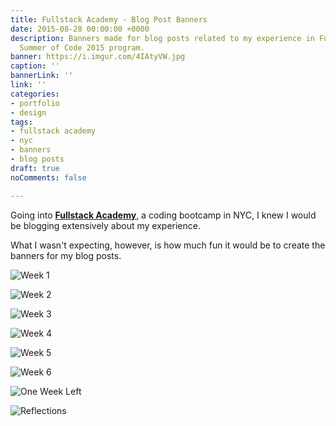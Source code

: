 ```yaml
---
title: Fullstack Academy - Blog Post Banners
date: 2015-08-28 00:00:00 +0000
description: Banners made for blog posts related to my experience in Fullstack Academy's
  Summer of Code 2015 program.
banner: https://i.imgur.com/4IAtyVW.jpg
caption: ''
bannerLink: ''
link: ''
categories:
- portfolio
- design
tags:
- fullstack academy
- nyc
- banners
- blog posts
draft: true
noComments: false

---
```

Going into [**Fullstack Academy**](//fullstackacademy.com/), a coding bootcamp in NYC, I knew I would be blogging extensively about my experience.

What I wasn't expecting, however, is how much fun it would be to create the banners for my blog posts.

![Week 1](https://i.imgur.com/YDbevsh.jpg)

![Week 2](https://i.imgur.com/xFgj3uc.jpg)

![Week 3](https://i.imgur.com/JwcnKoB.jpg)

![Week 4](https://i.imgur.com/Goa7DQK.jpg)

![Week 5](https://i.imgur.com/V4nsi09.jpg)

![Week 6](https://i.imgur.com/US0f0hC.jpg)

![One Week Left](https://i.imgur.com/HlmeE48.jpg)

![Reflections](https://i.imgur.com/4IAtyVW.jpg)